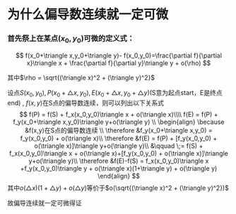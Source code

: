 # 为什么偏导数连续就一定可微

### 首先祭上在某点$(x_0,y_0)$可微的定义式：

$$
f(x_0+\triangle x,y_0+\triangle y)- f(x_0,y_0)=\frac{\partial f}{\partial x}\triangle x + \frac{\partial f}{\partial y}\triangle y + o(\rho)
$$

其中$\rho = \sqrt{(\triangle x)^2 + (\triangle y)^2}$ 

设点$S(x_0,y_0),P(x_0+\triangle x,y_0),E(x_0+\triangle x,y_0+\triangle y)$(S意为起点start，E是终点end) , $f(x,y)$在S点的偏导数连续，则可以列出以下关系式
$$
f(P) = f(S) + f_x(x_0,y_0)\triangle x + o(\triangle x)\\\\
f(E) = f(P) + f_y(x_0+\triangle x,y_0)\triangle y+o(\triangle y)  \\
\begin{align}
\because   &f(x,y)在S点的偏导数连续 \\
\therefore &f_y(x_0+\triangle x,y_0) = f_y(x_0,y_0) + o(\triangle x)\\
\therefore &f(E) = f(P) + [f_y(x_0,y_0) + o(\triangle x)]\triangle y+o(\triangle y)\\
       &\qquad \;= f(S) + f_x(x_0,y_0)\triangle x + o(\triangle x)+[f_y(x_0,y_0) + o(\triangle x)]\triangle y+o(\triangle y)\\
\therefore &f(E)-f(S) = f_x(x_0,y_0)\triangle x +f_y(x_0,y_0)\triangle y + o(\triangle x)(1+\triangle y)  + o(\triangle y)
\end{align}
$$
其中$o(\triangle x)(1+\triangle y)  + o(\triangle y)$等价于$o(\sqrt{(\triangle x)^2 + (\triangle y)^2})$

故偏导连续就一定可微得证